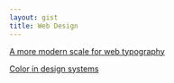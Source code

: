 ```yaml
---
layout: gist
title: Web Design
---
```


[A more modern scale for web typography](http://typecast.com/blog/a-more-modern-scale-for-web-typography)


[Color in design systems](https://medium.com/eightshapes-llc/color-in-design-systems-a1c80f65fa3)
